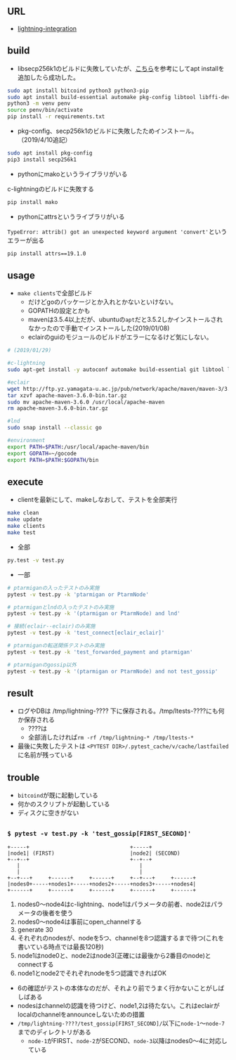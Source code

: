 ## URL

* [lightning-integration](https://github.com/cdecker/lightning-integration)

## build

* libsecp256k1のビルドに失敗していたが、[こちら](https://github.com/JoinMarket-Org/joinmarket/wiki/Installing-the-libsecp256k1-binding)を参考にしてapt installを追加したら成功した。

```bash
sudo apt install bitcoind python3 python3-pip
sudo apt install build-essential automake pkg-config libtool libffi-dev libgmp-dev python-dev libsecp256k1-dev
python3 -m venv penv
source penv/bin/activate
pip install -r requirements.txt
```

* pkg-config、secp256k1のビルドに失敗したためインストール。（2019/4/10追記）

```bash
sudo apt install pkg-config
pip3 install secp256k1
```

* pythonにmakoというライブラリがいる

c-lightningのビルドに失敗する

```bash
pip install mako
```

* pythonにattrsというライブラリがいる

`TypeError: attrib() got an unexpected keyword argument 'convert'`というエラーが出る

```bash
pip install attrs==19.1.0
```

## usage

* `make clients`で全部ビルド
  * だけどgoのパッケージとか入れとかないといけない。
  * GOPATHの設定とかも
  * mavenは3.5.4以上だが、ubuntuの`apt`だと3.5.2しかインストールされなかったので手動でインストールした(2019/01/08)
  * eclairのguiのモジュールのビルドがエラーになるけど気にしない。

```bash
# (2019/01/29)

#c-lightning
sudo apt-get install -y autoconf automake build-essential git libtool libgmp-dev libsqlite3-dev python python3 net-tools zlib1g-dev clang

#eclair
wget http://ftp.yz.yamagata-u.ac.jp/pub/network/apache/maven/maven-3/3.6.0/binaries/apache-maven-3.6.0-bin.tar.gz
tar xzvf apache-maven-3.6.0-bin.tar.gz
sudo mv apache-maven-3.6.0 /usr/local/apache-maven
rm apache-maven-3.6.0-bin.tar.gz

#lnd
sudo snap install --classic go

#environment
export PATH=$PATH:/usr/local/apache-maven/bin
export GOPATH=~/gocode
export PATH=$PATH:$GOPATH/bin
```

## execute

* clientを最新にして、makeしなおして、テストを全部実行

```bash
make clean
make update
make clients
make test
```

* 全部

```bash
py.test -v test.py
```

* 一部

```bash
# ptarmiganの入ったテストのみ実施
pytest -v test.py -k 'ptarmigan or PtarmNode'

# ptarmiganとlndの入ったテストのみ実施
pytest -v test.py -k '(ptarmigan or PtarmNode) and lnd'

# 接続(eclair--eclair)のみ実施
pytest -v test.py -k 'test_connect[eclair_eclair]'

# ptarmiganの転送関係テストのみ実施
pytest -v test.py -k 'test_forwarded_payment and ptarmigan'

# ptarmiganのgossip以外
pytest -v test.py -k '(ptarmigan or PtarmNode) and not test_gossip'
```

## result

* ログやDBは /tmp/lightning-???? 下に保存される。/tmp/ltests-????にも何か保存される
  * ????は
  * 全部消したければ`rm -rf /tmp/lightning-* /tmp/ltests-*`
* 最後に失敗したテストは `<PYTEST DIR>/.pytest_cache/v/cache/lastfailed` に名前が残っている

## trouble

* `bitcoind`が既に起動している
* 何かのスクリプトが起動している
* ディスクに空きがない

##

### `$ pytest -v test.py -k 'test_gossip[FIRST_SECOND]'`

```
+-----+                                +-----+
|node1| (FIRST)                        |node2| (SECOND)
+--+--+                                +--+--+
   |                                      |
   |                                      |
+--+---+     +------+     +------+     +--+---+     +------+
|nodes0+-----+nodes1+-----+nodes2+-----+nodes3+-----+nodes4|
+------+     +------+     +------+     +------+     +------+
```

1. nodes0～node4はc-lightning、node1はパラメータの前者、node2はパラメータの後者を使う
2. nodes0～node4は事前にopen_channelする
3. generate 30
4. それぞれのnodesが、nodeを5つ、channelを8つ認識するまで待つ(これを書いている時点では最長120秒)
5. node1はnode0と、node2はnode3(正確には最後から2番目のnode)とconnectする
6. node1とnode2でそれぞれnodeを5つ認識できればOK

* 6の確認がテストの本体なのだが、それより前でうまく行かないことがしばしばある
* nodesはchannelの認識を待つけど、node1,2は待たない。これはeclairがlocalのchannelをannounceしないための措置
* `/tmp/lightning-????/test_gossip[FIRST_SECOND]/`以下に`node-1`～`node-7`までのディレクトリがある
  * `node-1`がFIRST、`node-2`がSECOND、`node-3`以降はnodes0～4に対応している

